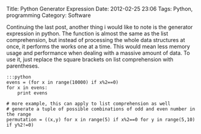 Title: Python Generator Expression
Date: 2012-02-25 23:06
Tags: Python, programming
Category: Software

Continuing the last post, another thing i would like to note is the
generator expression in python. The function is almost the same as the
list comprehension, but instead of processing the whole data structures
at once, it performs the works one at a time. This would mean less
memory usage and performance when dealing with a massive amount of data.
To use it, just replace the square brackets on list comprehension with
parentheses.

    :::python
    evens = (for x in range(10000) if x%2==0)
    for x in evens:
        print evens

    # more example, this can apply to list comprehension as well
    # generate a tuple of possible combinations of odd and even number in the range
    permutation = ((x,y) for x in range(5) if x%2==0 for y in range(5,10) if y%2!=0)

